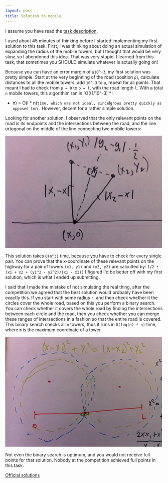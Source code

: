 ```yaml
---
layout: post
title: Solution to mobile
---
```


I assume you have read the [task
description](http://www.boi2012.lv/data/day1/eng/mobile.pdf).

I used about 45 minutes of thinking before I started implementing my first solution
to this task. First, I was thinking about doing an actual simulation of
expanding the radius of the mobile towers, but I thought that would be very
slow, so I abondoned this idea. That was very stupid. I learned from
this task, that sometimes you SHOULD simulate whatever is actually going on!

Because you can have an error margin of `Δ10^-3`, my first solution was pretty
simple: Start at the very beginning of the road (position `p`), calculate distances
to all the mobile towers, add `10^-3` to `p`, repeat for all points. That meant I had to check
from `p = 0` to `p = l`, with the road length `l`. With
a total `n` mobile towers, this algorithim ran in `O((1/10^-3) * l
* n) = O(l * n)` time, which was not ideal, since `l` grows pretty quickly as
  opposed to `n`. However, decent for a rather simple solution.

Looking for another solution, I observed that the only relevant points on the
road is its endpoints and the intersections between the road, and the line ortogonal 
on the middle of the line connecting two mobile towers:

![](/static/images/ioi/mobile-task-1.jpg)

This solution takes `O(n^3)` time, because you have to check for every single
pair. You can prove that the x-coordinate of these relevant points on the highway for a pair of towers 
  `(x1, y1)` and `(x2, y2)` are calculted by: `1/2 * (x1 + x2 + (y1^2 - y2^2)/(x1 - x2))`
I figured I'd be better off with my first solution, which is what I
ended up submitting.

I said that I made the mistake of not simulating the real thing, after the
competition we agreed that the best solution would probably have been exactly
this. If you start with some radius `r`, and then check whether it the circles
cover the whole road, based on this you perform a binary search. You can check
whether it covers the whole road by finding the intersections between each
circle and the road, then you check whether you can merge these ranges of
intersections in a fashion so that the entire road is covered. This binary
search checks all `n` towers, thus it runs in `O(log(n) * n)` time, where `m` is
the maximum coordinate of a tower.

![](/static/images/ioi/mobile-task-2.jpg)

Not even the binary search is optimum, and you would not receive full points for
that solution. Nobody at the competition achieved full points in this task.

[Official solutions](http://www.boi2012.lv/data/day1/spoilers/mobile.pdf)
